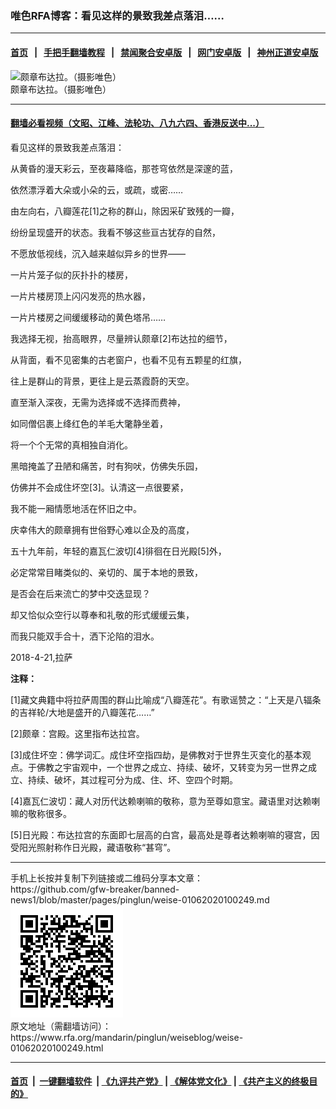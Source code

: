 ### 唯色RFA博客：看见这样的景致我差点落泪……
------------------------

#### [首页](https://github.com/gfw-breaker/banned-news1/blob/master/README.md) &nbsp;&nbsp;|&nbsp;&nbsp; [手把手翻墙教程](https://github.com/gfw-breaker/guides/wiki) &nbsp;&nbsp;|&nbsp;&nbsp; [禁闻聚合安卓版](https://github.com/gfw-breaker/bn-android) &nbsp;&nbsp;|&nbsp;&nbsp; [网门安卓版](https://github.com/oGate2/oGate) &nbsp;&nbsp;|&nbsp;&nbsp; [神州正道安卓版](https://github.com/SzzdOgate/update) 



<div id="headerimg">
 <img alt="颇章布达拉。（摄影唯色）" src="https://www.rfa.org/mandarin/pinglun/weiseblog/weise-01062020100249.html/001-1-3.jpg/@@images/bfacef5f-8ad3-492e-8ed8-bfcc62dfb995.jpeg" title="颇章布达拉。（摄影唯色）"/>
 <div id="headerimgcontents">
  <div id="headerimgcaption">
   <span>
    颇章布达拉。（摄影唯色）
   </span>
   <!-- zoomattribute -->
  </div>
  <!-- headerimgcaption -->
 </div>
 <!-- headerimagecontents -->
</div>

<hr/>


#### [翻墙必看视频（文昭、江峰、法轮功、八九六四、香港反送中...）](http://167.172.214.107/home.html)

<div id="storytext">
 <div>
  <div class="slot_header">
  </div>
 </div>
 <p>
  看见这样的景致我差点落泪：
 </p>
 <p>
  从黄昏的漫天彩云，至夜幕降临，那苍穹依然是深邃的蓝，
 </p>
 <p>
  依然漂浮着大朵或小朵的云，或疏，或密……
 </p>
 <p>
  由左向右，八瓣莲花[1]之称的群山，除因采矿致残的一瓣，
 </p>
 <p>
  纷纷呈现盛开的状态。我看不够这些亘古犹存的自然，
 </p>
 <p>
  不愿放低视线，沉入越来越似异乡的世界——
 </p>
 <p>
 </p>
 <p>
  一片片笼子似的灰扑扑的楼房，
 </p>
 <p>
  一片片楼房顶上闪闪发亮的热水器，
 </p>
 <p>
  一片片楼房之间缓缓移动的黄色塔吊……
 </p>
 <p>
  我选择无视，抬高眼界，尽量辨认颇章[2]布达拉的细节，
 </p>
 <p>
  从背面，看不见密集的古老窗户，也看不见有五颗星的红旗，
 </p>
 <p>
  往上是群山的背景，更往上是云蒸霞蔚的天空。
 </p>
 <p>
 </p>
 <p>
  直至渐入深夜，无需为选择或不选择而费神，
 </p>
 <p>
  如同僧侣裹上绛红色的羊毛大氅静坐着，
 </p>
 <p>
  将一个个无常的真相独自消化。
 </p>
 <p>
  黑暗掩盖了丑陋和痛苦，时有狗吠，仿佛失乐园，
 </p>
 <p>
  仿佛并不会成住坏空[3]。认清这一点很要紧，
 </p>
 <p>
  我不能一厢情愿地活在怀旧之中。
 </p>
 <p>
 </p>
 <p>
  庆幸伟大的颇章拥有世俗野心难以企及的高度，
 </p>
 <p>
  五十九年前，年轻的嘉瓦仁波切[4]徘徊在日光殿[5]外，
 </p>
 <p>
  必定常常目睹类似的、亲切的、属于本地的景致，
 </p>
 <p>
  是否会在后来流亡的梦中交迭显现？
 </p>
 <p>
  却又恰似众空行以尊奉和礼敬的形式缓缓云集，
 </p>
 <p>
  而我只能双手合十，洒下沦陷的泪水。
 </p>
 <p>
 </p>
 <p>
  2018-4-21,拉萨
 </p>
 <p align="left">
 </p>
 <p>
  <b>
   注释：
  </b>
 </p>
 <p>
  [1]藏文典籍中将拉萨周围的群山比喻成“八瓣莲花”。有歌谣赞之：“上天是八辐条的吉祥轮/大地是盛开的八瓣莲花……”
 </p>
 <p>
  [2]颇章：宫殿。这里指布达拉宫。
 </p>
 <p>
  [3]成住坏空：佛学词汇。成住坏空指四劫，是佛教对于世界生灭变化的基本观点。于佛教之宇宙观中，一个世界之成立、持续、破坏，又转变为另一世界之成立、持续、破坏，其过程可分为成、住、坏、空四个时期。
 </p>
 <p>
  [4]嘉瓦仁波切：藏人对历代达赖喇嘛的敬称，意为至尊如意宝。藏语里对达赖喇嘛的敬称很多。
 </p>
 <p>
  [5]日光殿：布达拉宫的东面即七层高的白宫，最高处是尊者达赖喇嘛的寝宫，因受阳光照射称作日光殿，藏语敬称“甚穹”。
 </p>
</div>

<hr/>
手机上长按并复制下列链接或二维码分享本文章：<br/>
https://github.com/gfw-breaker/banned-news1/blob/master/pages/pinglun/weise-01062020100249.md <br/>
<a href='https://github.com/gfw-breaker/banned-news1/blob/master/pages/pinglun/weise-01062020100249.md'><img src='https://github.com/gfw-breaker/banned-news1/blob/master/pages/pinglun/weise-01062020100249.md.png'/></a> <br/>
原文地址（需翻墙访问）：https://www.rfa.org/mandarin/pinglun/weiseblog/weise-01062020100249.html


------------------------
#### [首页](https://github.com/gfw-breaker/banned-news1/blob/master/README.md) &nbsp;|&nbsp; [一键翻墙软件](https://github.com/gfw-breaker/nogfw/blob/master/README.md) &nbsp;| [《九评共产党》](https://github.com/gfw-breaker/9ping.md/blob/master/README.md#九评之一评共产党是什么) | [《解体党文化》](https://github.com/gfw-breaker/jtdwh.md/blob/master/README.md) | [《共产主义的终极目的》](https://github.com/gfw-breaker/gczydzjmd.md/blob/master/README.md)


<img src='http://gfw-breaker.win/banned-news/pages/pinglun/weise-01062020100249.md' width='0px' height='0px'/>